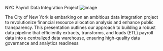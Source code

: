 NYC Payroll Data Integration Project
![image](https://github.com/user-attachments/assets/ced4d6d2-8cb5-4396-9420-18c45aec11c0)

The City of New York is embarking on an ambitious data integration project to revolutionize financial resource allocation analysis and enhance public transparency. This presentation outlines our approach to building a robust data pipeline that efficiently extracts, transforms, and loads (ETL) payroll data into a centralized data warehouse, ensuring high-quality data governance and analytics readiness

